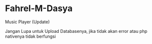# Fahrel-M-Dasya
Music Player (Update)

Jangan Lupa untuk Upload Databasenya, jika tidak akan error atau php nativenya tidak berfungsi
